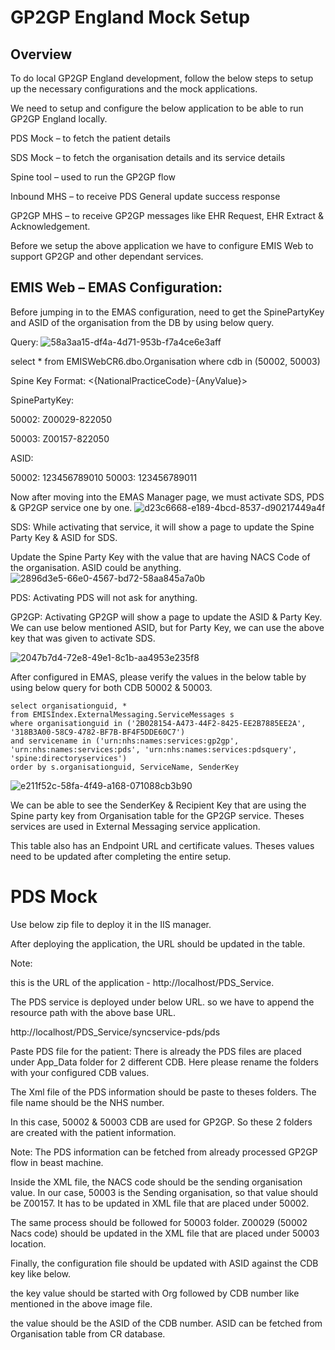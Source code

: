 # GP2GP England Mock Setup
## Overview
To do local GP2GP England development, follow the below steps to setup up the necessary configurations and the mock applications.

We need to setup and configure the below application to be able to run GP2GP England locally.

PDS Mock – to fetch the patient details

SDS Mock – to fetch the organisation details and its service details

Spine tool – used to run the GP2GP flow

Inbound MHS – to receive PDS General update success response

GP2GP MHS – to receive GP2GP messages like EHR Request, EHR Extract & Acknowledgement.

Before we setup the above application we have to configure EMIS Web to support GP2GP and other dependant services.

## EMIS Web – EMAS Configuration:
Before jumping in to the EMAS configuration, need to get the SpinePartyKey and ASID of the organisation from the DB by using below query.

Query:
![58a3aa15-df4a-4d71-953b-f7a4ce6e3aff](https://github.com/Karthi09a/test101/assets/132992711/0d1ab5dc-d130-4d2a-9eeb-881a3180fc77)



select * from EMISWebCR6.dbo.Organisation where cdb in (50002, 50003)

Spine Key Format: <{NationalPracticeCode}-{AnyValue}>

SpinePartyKey:

50002: Z00029-822050

50003: Z00157-822050

ASID:

50002: 123456789010
50003: 123456789011

Now after moving into the EMAS Manager page, we must activate SDS, PDS & GP2GP service one by one.
![d23c6668-e189-4bcd-8537-d90217449a4f](https://github.com/Karthi09a/test101/assets/132992711/f93d9c1b-0b1d-48ef-8f58-3db7aa2309ed)


SDS:
While activating that service, it will show a page to update the Spine Party Key & ASID for SDS.

Update the Spine Party Key with the value that are having NACS Code of the organisation. ASID could be anything.
![2896d3e5-66e0-4567-bd72-58aa845a7a0b](https://github.com/Karthi09a/test101/assets/132992711/d1619447-7e99-404f-8de8-96217a39235e)


PDS:
Activating PDS will not ask for anything.

GP2GP:
Activating GP2GP will show a page to update the ASID & Party Key. We can use below mentioned ASID, but for Party Key, we can use the above key that was given to activate SDS.

![2047b7d4-72e8-49e1-8c1b-aa4953e235f8](https://github.com/Karthi09a/test101/assets/132992711/2a19352b-4892-46ce-8cc5-cbf23462953c)

 

After configured in EMAS, please verify the values in the below table by using below query for both CDB 50002 & 50003.
```
select organisationguid, * 
from EMISIndex.ExternalMessaging.ServiceMessages s
where organisationguid in ('2B028154-A473-44F2-8425-EE2B7885EE2A', '318B3A00-58C9-4782-BF7B-BF4F5DDE60C7')
and servicename in ('urn:nhs:names:services:gp2gp', 'urn:nhs:names:services:pds', 'urn:nhs:names:services:pdsquery', 'spine:directoryservices')
order by s.organisationguid, ServiceName, SenderKey
```
![e211f52c-58fa-4f49-a168-071088cb3b90](https://github.com/Karthi09a/test101/assets/132992711/4766fcaf-da6b-48fe-a46c-f8514e0e0b27)

We can be able to see the SenderKey & Recipient Key that are using the Spine party key from Organisation table for the GP2GP service. Theses services are used in External Messaging service application.

This table also has an Endpoint URL and certificate values. Theses values need to be updated after completing the entire setup.

# PDS Mock

Use below zip file to deploy it in the IIS manager.


After deploying the application, the URL should be updated in the table.

Note: 

this is the URL of the application - http://localhost/PDS_Service.

The PDS service is deployed under below URL. so we have to append the resource path with the above base URL.

http://localhost/PDS_Service/syncservice-pds/pds

Paste PDS file for the patient:
There is already the PDS files are placed under App_Data folder for 2 different CDB. Here please rename the folders with your configured CDB values.


The Xml file of the PDS information should be paste to theses folders. The file name should be the NHS number.


In this case, 50002 & 50003 CDB are used for GP2GP. So these 2 folders are created with the patient information.

Note: The PDS information can be fetched from already processed GP2GP flow in beast machine.

 

Inside the XML file, the NACS code should be the sending organisation value. In our case, 50003 is the Sending organisation, so that value should be Z00157. It has to be updated in XML file that are placed under 50002.

 


 

The same process should be followed for 50003 folder. Z00029 (50002 Nacs code) should be updated in the XML file that are placed under 50003 location.


 


Finally, the configuration file should be updated with ASID against the CDB key like below.


the key value should be started with Org followed by CDB number like mentioned in the above image file.

the value should be the ASID of the CDB number. ASID can be fetched from Organisation table from CR database.






